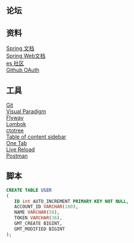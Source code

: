  ## 论坛
 
 ## 资料
 [Spring 文档](https://spring.io/guides)  
 [Spring Web文档](https://spring.io/guides/gs/serving-web-content/)  
 [es 社区](https://elasticaearch.cn/explore)  
 [Github OAuth](https://developer.github.com/apps/building-oauth-apps/creating-an-oauth-app/)
 
 
 ## 工具
 [Git](https://git-scm.com/download)   
 [Visual Paradigm](https://www.visual-paradigm.com)    
 [Flyway](https://flywaydb.org/getstarted/firststeps/maven)  
 [Lombok](https://www.projectlombok.org)    
 [ctotree](https://www.octotree.io/)   
 [Table of content sidebar](https://chrome.google.com/webstore/detail/table-of-contents-sidebar/ohohkfheangmbedkgechjkmbepeikkej)    
 [One Tab](https://chrome.google.com/webstore/detail/chphlpgkkbolifaimnlloiipkdnihall)    
 [Live Reload](https://chrome.google.com/webstore/detail/livereload/jnihajbhpnppcggbcgedagnkighmdlei/related)  
 [Postman](https://chrome.google.com/webstore/detail/coohjcphdfgbiolnekdpbcijmhambjff)

 ## 脚本
 ```sql
CREATE TABLE USER
(
    ID int AUTO_INCREMENT PRIMARY KEY NOT NULL,
    ACCOUNT_ID VARCHAR(100),
    NAME VARCHAR(50),
    TOKEN VARCHAR(36),
    GMT_CREATE BIGINT,
    GMT_MODIFIED BIGINT
);
```